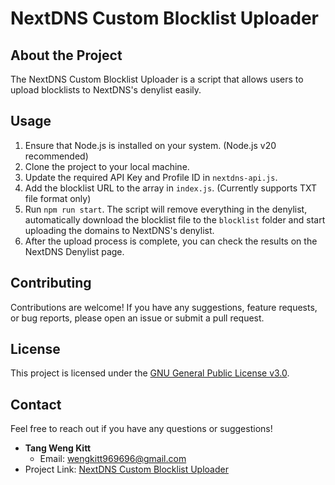 # NextDNS Custom Blocklist Uploader

## About the Project

The NextDNS Custom Blocklist Uploader is a script that allows users to upload blocklists to NextDNS's denylist easily.

## Usage

1. Ensure that Node.js is installed on your system. (Node.js v20 recommended)
2. Clone the project to your local machine.
3. Update the required API Key and Profile ID in `nextdns-api.js`.
4. Add the blocklist URL to the array in `index.js`. (Currently supports TXT file format only)
5. Run `npm run start`. The script will remove everything in the denylist, automatically download the blocklist file to the `blocklist` folder and start uploading the domains to NextDNS's denylist.
6. After the upload process is complete, you can check the results on the NextDNS Denylist page.

## Contributing

Contributions are welcome! If you have any suggestions, feature requests, or bug reports, please open an issue or submit a pull request.

## License

This project is licensed under the [GNU General Public License v3.0](LICENSE).

## Contact

Feel free to reach out if you have any questions or suggestions!

- **Tang Weng Kitt**
  - Email: [wengkitt969696@gmail.com](mailto:wengkitt969696@gmail.com)
- Project Link: [NextDNS Custom Blocklist Uploader](https://github.com/wengkitttt/NextDNS-Custom-Blocklist-Uploader)
